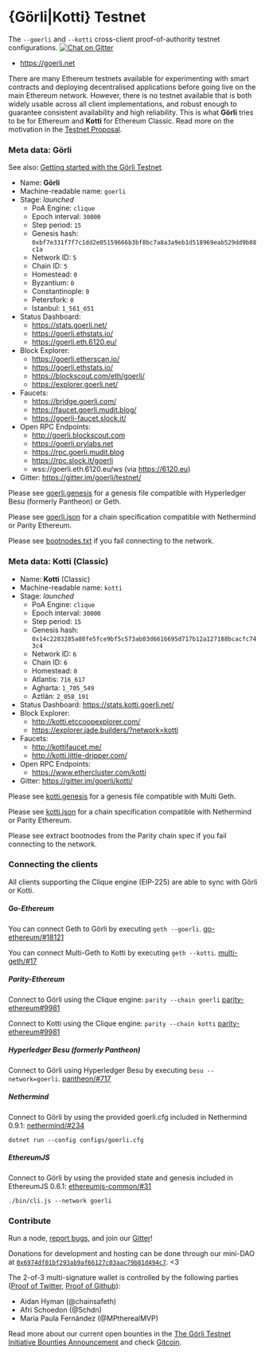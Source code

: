 # {Görli|Kotti} Testnet
The `--goerli` and `--kotti` cross-client proof-of-authority testnet configurations. [![Chat on Gitter](https://badges.gitter.im/gitterHQ/gitter.png)](https://gitter.im/goerli/testnet)

- https://goerli.net

There are many Ethereum testnets available for experimenting with smart contracts and deploying decentralised applications before going live on the main Ethereum network. However, there is no testnet available that is both widely usable across all client implementations, and robust enough to guarantee consistent availability and high reliability. This is what **Görli** tries to be for Ethereum and **Kotti** for Ethereum Classic. Read more on the motivation in the [Testnet Proposal](https://dev.to/5chdn/the-grli-testnet-proposal---a-call-for-participation-58pf).

### Meta data: Görli

See also: [Getting started with the Görli Testnet](https://mudit.blog/getting-started-goerli-testnet/).

- Name: **Görli**
- Machine-readable name: `goerli`
- Stage: _launched_
  - PoA Engine: `clique`
  - Epoch interval: `30000`
  - Step period: `15`
  - Genesis hash: `0xbf7e331f7f7c1dd2e05159666b3bf8bc7a8a3a9eb1d518969eab529dd9b88c1a`
  - Network ID: `5`
  - Chain ID: `5`
  - Homestead: `0`
  - Byzantium: `0`
  - Constantinople: `0`
  - Petersfork: `0`
  - Istanbul: `1_561_651`
- Status Dashboard: 
  - https://stats.goerli.net/
  - https://goerli.ethstats.io/
  - https://goerli.eth.6120.eu/
- Block Explorer: 
  - https://goerli.etherscan.io/
  - https://goerli.ethstats.io/
  - https://blockscout.com/eth/goerli/
  - https://explorer.goerli.net/
- Faucets:
  - https://bridge.goerli.com/
  - https://faucet.goerli.mudit.blog/
  - https://goerli-faucet.slock.it/
- Open RPC Endpoints:
  - http://goerli.blockscout.com
  - https://goerli.prylabs.net
  - https://rpc.goerli.mudit.blog
  - https://rpc.slock.it/goerli
  - wss://goerli.eth.6120.eu/ws (via https://6120.eu)
- Gitter: https://gitter.im/goerli/testnet/

Please see [goerli.genesis](geth/goerli.genesis) for a genesis file compatible with Hyperledger Besu (formerly Pantheon) or Geth.

Please see [goerli.json](parity/goerli.json) for a chain specification compatible with Nethermind or Parity Ethereum.

Please see [bootnodes.txt](bootnodes.txt) if you fail connecting to the network.

### Meta data: Kotti (Classic)

- Name: **Kotti** (Classic)
- Machine-readable name: `kotti`
- Stage: _launched_
  - PoA Engine: `clique`
  - Epoch interval: `30000`
  - Step period: `15`
  - Genesis hash: `0x14c2283285a88fe5fce9bf5c573ab03d6616695d717b12a127188bcacfc743c4`
  - Network ID: `6`
  - Chain ID: `6`
  - Homestead: `0`
  - Atlantis: `716_617`
  - Agharta: `1_705_549`
  - Aztlán: `2_058_191`
- Status Dashboard: https://stats.kotti.goerli.net/
- Block Explorer:
  - http://kotti.etccoopexplorer.com/
  - https://explorer.jade.builders/?network=kotti
- Faucets:
  - http://kottifaucet.me/
  - http://kotti.little-dripper.com/
- Open RPC Endpoints:
  - https://www.ethercluster.com/kotti
- Gitter: https://gitter.im/goerli/kotti/

Please see [kotti.genesis](geth/kotti.genesis) for a genesis file compatible with Multi Geth.

Please see [kotti.json](parity/kotti.json) for a chain specification compatible with Nethermind or Parity Ethereum.

Please see extract bootnodes from the Parity chain spec if you fail connecting to the network.

### Connecting the clients

All clients supporting the Clique engine (EIP-225) are able to sync with Görli or Kotti.

##### Go-Ethereum

You can connect Geth to Görli by executing `geth --goerli`. [go-ethereum/#18121](https://github.com/ethereum/go-ethereum/pull/18121)

You can connect Multi-Geth to Kotti by executing `geth --kotti`. [multi-geth/#17](https://github.com/ethoxy/multi-geth/pull/17)

##### Parity-Ethereum

Connect to Görli using the Clique engine: `parity --chain goerli` [parity-ethereum#9981](https://github.com/paritytech/parity-ethereum/pull/9981)

Connect to Kotti using the Clique engine: `parity --chain kotti` [parity-ethereum#9981](https://github.com/paritytech/parity-ethereum/pull/9981)

##### Hyperledger Besu (formerly Pantheon)

Connect to Görli using Hyperledger Besu by executing `besu --network=goerli`. [pantheon/#717](https://github.com/PegaSysEng/pantheon/pull/717)

##### Nethermind

Connect to Görli by using the provided goerli.cfg included in Nethermind 0.9.1: [nethermind/#234](https://github.com/NethermindEth/nethermind/pull/234)

```
dotnet run --config configs/goerli.cfg
```

##### EthereumJS

Connect to Görli by using the provided state and genesis included in EthereumJS 0.6.1: [ethereumjs-common/#31](https://github.com/ethereumjs/ethereumjs-common/pull/31)

```
./bin/cli.js --network goerli
```

### Contribute

Run a node, [report bugs](https://github.com/goerli/testnet/issues), and join our [Gitter](https://gitter.im/goerli/testnet)!

Donations for development and hosting can be done through our mini-DAO at [`0x6974df01bf293ab9af66127c03aac79b81d494c7`](https://etherscan.io/address/0x6974df01bf293ab9af66127c03aac79b81d494c7). <3

The 2-of-3 multi-signature wallet is controlled by the following parties ([Proof of Twitter](https://twitter.com/5chdn/status/1063851317028954112), [Proof of Github](https://github.com/goerli/pm/blob/master/FINANCE.md)):

- Aidan Hyman (@chainsafeth)
- Afri Schoedon (@5chdn)
- María Paula Fernández (@MPtherealMVP)

Read more about our current open bounties in the [The Görli Testnet Initiative Bounties Announcement](https://dev.to/5chdn/the-grli-testnet-initiative-bounties-announcement-3gp) and check [Gitcoin](https://gitcoin.co/profile/goerli).
